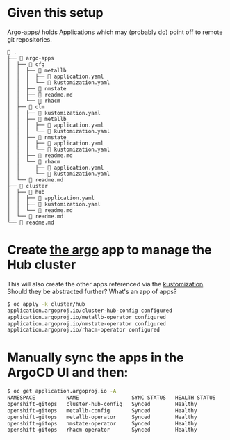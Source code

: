 # Given this setup

Argo-apps/ holds Applications which may (probably do) point off to remote git repositories.

```
 .
├──  argo-apps
│  ├──  cfg
│  │  ├──  metallb
│  │  │  ├──  application.yaml
│  │  │  └──  kustomization.yaml
│  │  ├──  nmstate
│  │  ├──  readme.md
│  │  └──  rhacm
│  ├──  olm
│  │  ├──  kustomization.yaml
│  │  ├──  metallb
│  │  │  ├──  application.yaml
│  │  │  └──  kustomization.yaml
│  │  ├──  nmstate
│  │  │  ├──  application.yaml
│  │  │  └──  kustomization.yaml
│  │  ├──  readme.md
│  │  └──  rhacm
│  │     ├──  application.yaml
│  │     └──  kustomization.yaml
│  └──  readme.md
├──  cluster
│  ├──  hub
│  │  ├──  application.yaml
│  │  ├──  kustomization.yaml
│  │  └──  readme.md
│  └──  readme.md
└──  readme.md
```

# Create [the argo](cluster/hub/application.yaml) app to manage the Hub cluster 

This will also create the other apps referenced via the [kustomization](cluster/hub/kustomization.yaml). Should they be abstracted further? What's an app of apps?

```bash
$ oc apply -k cluster/hub
application.argoproj.io/cluster-hub-config configured
application.argoproj.io/metallb-operator configured
application.argoproj.io/nmstate-operator configured
application.argoproj.io/rhacm-operator configured
```

# Manually sync the apps in the ArgoCD UI and then:

```bash
$ oc get application.argoproj.io -A
NAMESPACE          NAME                 SYNC STATUS   HEALTH STATUS
openshift-gitops   cluster-hub-config   Synced        Healthy
openshift-gitops   metallb-config       Synced        Healthy
openshift-gitops   metallb-operator     Synced        Healthy
openshift-gitops   nmstate-operator     Synced        Healthy
openshift-gitops   rhacm-operator       Synced        Healthy
```

